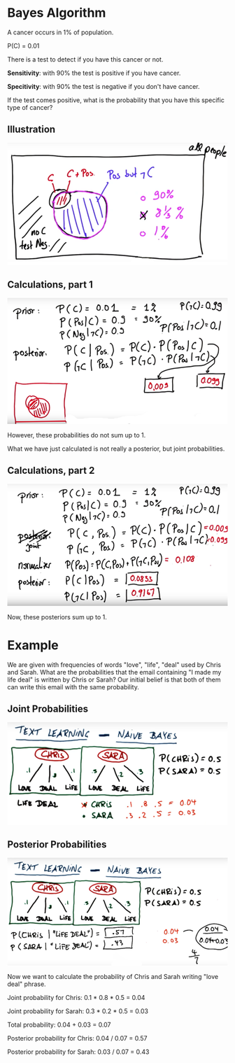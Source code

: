 # Bayes Algorithm

A cancer occurs in 1% of population.

P(C) = 0.01

There is a test to detect if you have this cancer or not. 

**Sensitivity**: with 90% the test is positive if you have cancer.

**Specitivity**: with 90% the test is negative if you don't have cancer. 

If the test comes positive, what is the probability that you have this specific type of cancer?

## Illustration

![venn diagram](diagram.png)

## Calculations, part 1

![prior and posterior](prior-posterior.png)

However, these probabilities do not sum up to 1. 

What we have just calculated is not really a posterior, but joint probabilities. 

## Calculations, part 2

![total probabilities](total-proba.png)

Now, these posteriors sum up to 1.

# Example

We are given with frequencies of words "love", "life", "deal" used by Chris and Sarah. What are the probabilities that the email containing "I made my life deal" is written by Chris or Sarah? Our initial belief is that both of them can write this email with the same probability.

## Joint Probabilities

![joint probabilities](chris-sarah-joint.png)

## Posterior Probabilities

![posterior probabilities](chris-sarah-posterior.png)

Now we want to calculate the probability of Chris and Sarah writing "love deal" phrase. 

Joint probability for Chris: 0.1 * 0.8 * 0.5 = 0.04

Joint probability for Sarah: 0.3 * 0.2 * 0.5 = 0.03

Total probability: 0.04 + 0.03 = 0.07

Posterior probability for Chris: 0.04 / 0.07 = 0.57

Posterior probability for Sarah: 0.03 / 0.07 = 0.43

